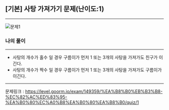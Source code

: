 ## [기본] 사탕 가져가기 문제(난이도:1)
---

![문제1](/imgs/%EB%AC%B8%EC%A0%9C1.png)


### 나의 풀이
---
- 사탕의 개수가 홀수 일 경우 구름이가 먼저 1 또는 3개의 사탕을 가져가도 친구가 이긴다.
- 사탕의 개수가 짝수 일 경우 구름이가 먼저 1 또는 3개의 사탕을 가져가도 구름이가 이긴다.
---
문제링크 : https://level.goorm.io/exam/149359/%EA%B8%B0%EB%B3%B8-%EC%82%AC%ED%83%95-%EA%B0%80%EC%A0%B8%EA%B0%80%EA%B8%B0/quiz/1